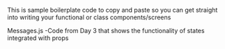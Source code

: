 This is sample boilerplate code to copy and paste so you can get straight into writing your functional or class components/screens

Messages.js
-Code from Day 3 that shows the functionality of states integrated with props
